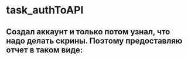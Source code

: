 # task_authToAPI
## Создал аккаунт и только потом узнал, что надо делать скрины. Поэтому предоставляю отчет в таком виде:
